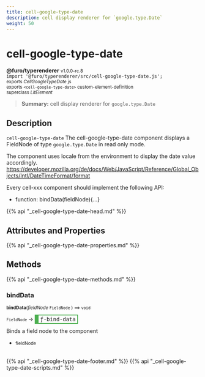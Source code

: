 ```yaml
---
title: cell-google-type-date
description: cell display renderer for `google.type.Date`
weight: 50
---
```


# cell-google-type-date
**@furo/typerenderer** <small>v1.0.0-rc.8</small>
<br>`import '@furo/typerenderer/src/cell-google-type-date.js';`<small>
<br>exports *CellGoogleTypeDate* js
<br>exports `<cell-google-type-date>` custom-element-definition
<br>superclass *LitElement*</small>

> **Summary:** cell display renderer for `google.type.Date`

## Description

`cell-google-type-date`
The cell-google-type-date component displays a FieldNode of type `google.type.Date` in read only mode.

The component uses locale from the environment to display the date value accordingly.
https://developer.mozilla.org/de/docs/Web/JavaScript/Reference/Global_Objects/Intl/DateTimeFormat/format

Every cell-xxx component should implement the following API:
- function: bindData(fieldNode){...}

{{% api "_cell-google-type-date-head.md" %}}

## Attributes and Properties
{{% api "_cell-google-type-date-properties.md" %}}







## Methods
{{% api "_cell-google-type-date-methods.md" %}}


### **bindData**
<small>**bindData**(*fieldNode* `FieldNode` ) ⟹ `void`</small>

<small>`FieldNode` </small> →
<span  style="border-width:2px 2px 2px 10px; border-style: solid;border-color:  rgb(76, 175, 80);font-family:monospace; padding:2px 4px;">ƒ-bind-data</span>

Binds a field node to the component

- <small>fieldNode </small>
<br><br>







{{% api "_cell-google-type-date-footer.md" %}}
{{% api "_cell-google-type-date-scripts.md" %}}
